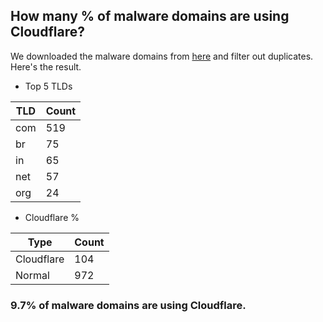 ## How many % of malware domains are using Cloudflare?


We downloaded the malware domains from [here](https://urlhaus.abuse.ch) and filter out duplicates.
Here's the result.


[//]: # (start replacement)


- Top 5 TLDs

| TLD | Count |
| --- | --- |
| com | 519 |
| br | 75 |
| in | 65 |
| net | 57 |
| org | 24 |


- Cloudflare %

| Type | Count |
| --- | --- |
| Cloudflare | 104 |
| Normal | 972 |


### 9.7% of malware domains are using Cloudflare.